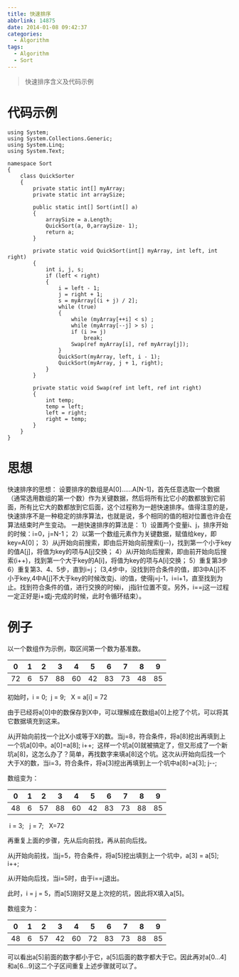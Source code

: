 ```yaml
---
title: 快速排序
abbrlink: 14875
date: 2014-01-08 09:42:37
categories:
  - Algorithm
tags:
  - Algorithm
  - Sort
---
```


> 快速排序含义及代码示例

<!-- more -->

# 代码示例

```
using System;
using System.Collections.Generic;
using System.Linq;
using System.Text;

namespace Sort
{
    class QuickSorter
    {
        private static int[] myArray;
        private static int arraySize;

        public static int[] Sort(int[] a)
        {
            arraySize = a.Length;
            QuickSort(a, 0,arraySize- 1);
	    	return a;
        }

        private static void QuickSort(int[] myArray, int left, int right)
        {
            int i, j, s;
            if (left < right)
            {
                i = left - 1;
                j = right + 1;
                s = myArray[(i + j) / 2];
                while (true)
                {
                    while (myArray[++i] < s) ;
                    while (myArray[--j] > s) ;
                    if (i >= j)
                        break;
                    Swap(ref myArray[i], ref myArray[j]);
                }
                QuickSort(myArray, left, i - 1);
                QuickSort(myArray, j + 1, right);
            }
        }

        private static void Swap(ref int left, ref int right)
        {
            int temp;
            temp = left;
            left = right;
            right = temp;
        }
    }
}
```

# 思想
快速排序的思想：
设要排序的数组是A[0]……A[N-1]，首先任意选取一个数据（通常选用数组的第一个数）作为关键数据，然后将所有比它小的数都放到它前面，所有比它大的数都放到它后面，这个过程称为一趟快速排序。值得注意的是，快速排序不是一种稳定的排序算法，也就是说，多个相同的值的相对位置也许会在算法结束时产生变动。
一趟快速排序的算法是：
1）设置两个变量i、j，排序开始的时候：i=0，j=N-1；
2）以第一个数组元素作为关键数据，赋值给key，即key=A[0]；
3）从j开始向前搜索，即由后开始向前搜索(j--)，找到第一个小于key的值A[j]，将值为key的项与A[j]交换；
4）从i开始向后搜索，即由前开始向后搜索(i++)，找到第一个大于key的A[i]，将值为key的项与A[i]交换；
5）重复第3步
6）重复第3、4、5步，直到i=j； (3,4步中，没找到符合条件的值，即3中A[j]不小于key,4中A[j]不大于key的时候改变j、i的值，使得j=j-1，i=i+1，直至找到为止。找到符合条件的值，进行交换的时候i， j指针位置不变。另外，i==j这一过程一定正好是i+或j-完成的时候，此时令循环结束）。

# 例子
以一个数组作为示例，取区间第一个数为基准数。

|  0   | 1  | 2  | 3  | 4  | 5  | 6  | 7  | 8  | 9  |
|  ----  | ----  |----  |----  |----  |----  |----  |----  |----  |----  |
| 72  | 6 | 57 | 88  | 60 | 42 | 83 | 73 | 48 | 85 |

初始时，i = 0;  j = 9;   X = a[i] = 72

由于已经将a[0]中的数保存到X中，可以理解成在数组a[0]上挖了个坑，可以将其它数据填充到这来。

从j开始向前找一个比X小或等于X的数。当j=8，符合条件，将a[8]挖出再填到上一个坑a[0]中。a[0]=a[8]; i++;  这样一个坑a[0]就被搞定了，但又形成了一个新坑a[8]，这怎么办了？简单，再找数字来填a[8]这个坑。这次从i开始向后找一个大于X的数，当i=3，符合条件，将a[3]挖出再填到上一个坑中a[8]=a[3]; j--; 

数组变为：

|  0   | 1  | 2  | 3  | 4  | 5  | 6  | 7  | 8  | 9  |
|  ----  | ----  |----  |----  |----  |----  |----  |----  |----  |----  |
| 48  | 6 | 57 | 88  | 60 | 42 | 83 | 73 | 88 | 85 |

 i = 3;   j = 7;   X=72

再重复上面的步骤，先从后向前找，再从前向后找。

从j开始向前找，当j=5，符合条件，将a[5]挖出填到上一个坑中，a[3] = a[5]; i++;

从i开始向后找，当i=5时，由于i==j退出。

此时，i = j = 5，而a[5]刚好又是上次挖的坑，因此将X填入a[5]。

数组变为：

|  0   | 1  | 2  | 3  | 4  | 5  | 6  | 7  | 8  | 9  |
|  ----  | ----  |----  |----  |----  |----  |----  |----  |----  |----  |
| 48  | 6 | 57 | 42  | 60 | 72 | 83 | 73 | 88 | 85 |

可以看出a[5]前面的数字都小于它，a[5]后面的数字都大于它。因此再对a[0…4]和a[6…9]这二个子区间重复上述步骤就可以了。